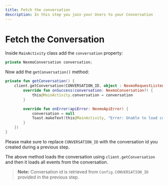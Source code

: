 ```yaml
---
title: Fetch the conversation
description: In this step you join your Users to your Conversation
---
```


# Fetch the Conversation

Inside `MainActivity` class add the `conversation` property:

```java
private NexmoConversation conversation;
```

Now add the `getConversation()` method:

```kotlin
private fun getConversation() {
    client.getConversation(CONVERSATION_ID, object : NexmoRequestListener<NexmoConversation?> {
        override fun onSuccess(conversation: NexmoConversation?) {
            this@MainActivity.conversation = conversation
        }

        override fun onError(apiError: NexmoApiError) {
            conversation = null
            Toast.makeText(this@MainActivity, "Error: Unable to load conversation", Toast.LENGTH_SHORT)
        }
    })
}
```

Please make sure to replace `CONVERSATION_ID` with the conversation id you created during a previous step.

The above method loads the conversation using `client.getConversation` and then it loads all events from the conversation.

> **Note:** Conversation id is retrieved from `Config.CONVERSATION_ID` provided in the previous step.

